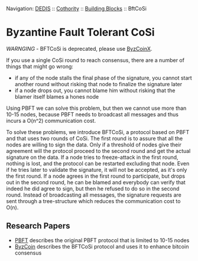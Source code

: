 Navigation: [DEDIS](https://github.com/dedis/doc/tree/master/README.md) ::
[Cothority](../README.md) ::
[Building Blocks](../doc/BuildingBlocks.md) ::
BftCoSi

# Byzantine Fault Tolerant CoSi

*WARNGING* - BFTCoSi is deprecated, please use [ByzCoinX](../byzcoinx).

If you use a single CoSi round to reach consensus, there are a number of things
that might go wrong:
- if any of the node stalls the final phase of the signature, you cannot start
another round without risking that node to finalize the signature later
- if a node drops out, you cannot blame him without risking that the blamer
itself blames a hones node

Using PBFT we can solve this problem, but then we cannot use more than 10-15
nodes, because PBFT needs to broadcast all messages and thus incurs a O(n^2)
communication cost.

To solve these problems, we introduce BFTCoSi, a protocol based on PBFT and that
uses two rounds of CoSi. The first round is to assure that all the nodes are
willing to sign the data. Only if a threshold of nodes give their agreement
will the protocol proceed to the second round and get the actual signature on
the data.
If a node tries to freeze-attack in the first round, nothing is lost, and the
protocol can be restarted excluding that node. Even if he tries later to
validate the signature, it will not be accepted, as it's only the first round.
If a node agrees in the first round to participate, but drops out in the second
round, he can be blamed and everybody can verify that indeed he did agree to
sign, but then he refused to do so in the second round.
Instead of broadcasting all messages, the signature requests are sent through
a tree-structure which reduces the communication cost to O(n).

## Research Papers

- [PBFT](http://pmg.csail.mit.edu/papers/osdi99.pdf) describes the original
PBFT protocol that is limited to 10-15 nodes
- [ByzCoin](https://arxiv.org/abs/1602.06997) describes the BFTCoSi protocol
and uses it to enhance bitcoin consensus
